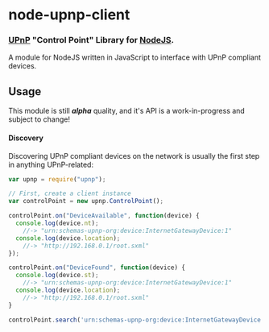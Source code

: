 node-upnp-client
================
### [UPnP][] "Control Point" Library for [NodeJS][].

A module for NodeJS written in JavaScript to interface with UPnP compliant devices.

Usage
-----

This module is still ___alpha___ quality, and it's API is a work-in-progress and
subject to change!

#### Discovery

Discovering UPnP compliant devices on the network is usually the first step in
anything UPnP-related:

``` javascript
var upnp = require("upnp");

// First, create a client instance
var controlPoint = new upnp.ControlPoint();

controlPoint.on("DeviceAvailable", function(device) {
  console.log(device.nt);
    //-> "urn:schemas-upnp-org:device:InternetGatewayDevice:1"
  console.log(device.location);
    //-> "http://192.168.0.1/root.sxml"
});

controlPoint.on("DeviceFound", function(device) {
  console.log(device.st);
    //-> "urn:schemas-upnp-org:device:InternetGatewayDevice:1"
  console.log(device.location);
    //-> "http://192.168.0.1/root.sxml"
}

controlPoint.search('urn:schemas-upnp-org:device:InternetGatewayDevice:1');
```

[UPnP]: http://upnp.org/
[NodeJS]: http://nodejs.org
[WikipediaUPnP]: http://wikipedia.org/wiki/Universal_Plug_and_Play
